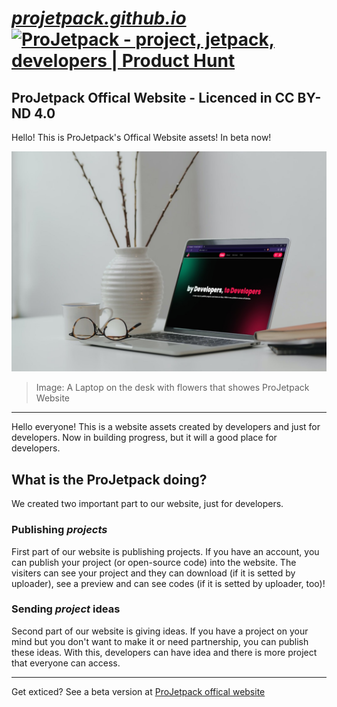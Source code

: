 # [***projetpack.github.io***](https://projectpack.github.io) <a href="https://www.producthunt.com/posts/projetpack?utm_source=badge-featured&utm_medium=badge&utm_souce=badge-projetpack" target="_blank"><img src="https://api.producthunt.com/widgets/embed-image/v1/featured.svg?post_id=375037&theme=light" alt="ProJetpack - project&#0044;&#0032;jetpack&#0044;&#0032;developers | Product Hunt" style="width: 250px; height: 54px;" width="250" height="54" /></a>
ProJetpack Offical Website - Licenced in CC BY-ND 4.0
---
Hello! This is ProJetpack's Offical Website assets! In beta now!

![A Laptop on the desk with flowers that showes ProJetpack Website](images/mockups/!!laptop.jpg)
> Image: A Laptop on the desk with flowers that showes ProJetpack Website
---
Hello everyone! This is a website assets created by developers and just for developers. Now in building progress, but it will a good place for developers.

## What is the ProJetpack doing?
We created two important part to our website, just for developers.

### **Publishing *projects***
First part of our website is publishing projects. If you have an account, you can publish your project (or open-source code) into the website. The visiters can see your project and they can download (if it is setted by uploader), see a preview and can see codes (if it is setted by uploader, too)!

### **Sending *project* ideas**
Second part of our website is giving ideas. If you have a project on your mind but you don't want to make it or need partnership, you can publish these ideas. With this, developers can have idea and there is more project that everyone can access.

---
Get exticed? See a beta version at [ProJetpack offical website](https://projetpack.github.io)
